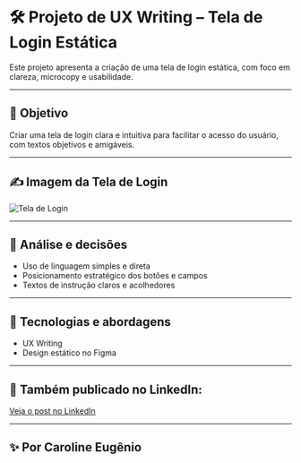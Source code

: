 # 🛠️ Projeto de UX Writing – Tela de Login Estática

Este projeto apresenta a criação de uma tela de login estática, com foco em clareza, microcopy e usabilidade.

---

## 🎯 Objetivo

Criar uma tela de login clara e intuitiva para facilitar o acesso do usuário, com textos objetivos e amigáveis.

---

## ✍️ Imagem da Tela de Login

![Tela de Login](https://github.com/usercaroline/seu-repositorio/raw/main/imagens/meusprojetos/projeto-tela-login/darklogin.png)



---

## 🧠 Análise e decisões

- Uso de linguagem simples e direta  
- Posicionamento estratégico dos botões e campos  
- Textos de instrução claros e acolhedores

---

## 📌 Tecnologias e abordagens

- UX Writing  
- Design estático no Figma

---

## 🔗 Também publicado no LinkedIn:  
[Veja o post no LinkedIn](https://www.linkedin.com/posts/activity-7316143786122739713-xhly?utm_source=share&utm_medium=member_desktop&rcm=ACoAADxBwlEBbVxhVnDxeAKIoze1xfVmRDttdYY)

---

## ✨ Por Caroline Eugênio
